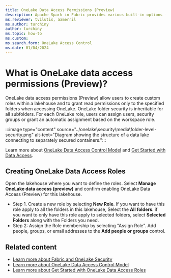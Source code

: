 ```yaml
---
title: OneLake Data Access Permissions (Preview)
description: Apache Spark in Fabric provides various built-in options for visualizing your data, including notebook charts and access to popular open-source libraries.
ms.reviewer: tvilutis, aamerril
ms.author: turchiny
author: turchiny
ms.topic: how-to
ms.custom:
ms.search.form: OneLake Access Control
ms.date: 01/04/2024
---
```


# What is OneLake data access permissions (Preview)?

OneLake data access permissions (Preview) allow users to create custom roles within a lakehouse and to grant read permissions only to the specified folders when accessing OneLake. OneLake folder security is inheritable for all subfolders. For each OneLake role, users can assign users, security groups or grant an automatic assignment based on the workspace role.

:::image type="content" source="../onelake\security\media\folder-level-security.png" alt-text="Diagram showing the structure of a data lake connecting to separately secured containers.":::

Learn more about [OneLake Data Access Control Model](../onelake/security/data-access-control-model.md) and [Get Started with Data Access](../onelake/security/get-started-data-access-roles.md).

## Creating OneLake Data Access Roles

Open the lakehouse where you want to define the roles. Select **Manage OneLake data access (preview)** and confirm enabling OneLake Data Access (Preview) for this lakehouse.
- Step 1. Create a new role by selecting **New Role**. If you want to have this role apply to all the folders in this lakehouse, Select the **All folders**. if you want to only have this role apply to selected folders, select **Selected Folders** along with the Folders you need.
- Step 2: Assign the Role membership by selecting "Assign Role". Add people, groups, or email addresses to the **Add people or groups** control.

## Related content

- [Learn more about Fabric and OneLake Security](../onelake/security/fabric-and-onelake-security.md)
- [Learn more about OneLake Data Access Control Model](../onelake/security/data-access-control-model.md) 
- [Learn more about Get Started with OneLake Data Access Roles](../onelake/security/get-started-data-access-roles.md)
